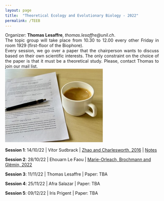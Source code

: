 ```yaml
---
layout: page
title:  "Theoretical Ecology and Evolutionary Biology - 2022"
permalink: /TEEB
---
```


<div class="jumbotron jumbotron-fluid mb-3 pl-0 pt-0 pb-0 bg-white position-relative">
    <div class="h-100 tofront">
        <div class="row justify-content-between">
            <div class="col-md-6 pr-0 pr-md-4 pt-4 pb-4 align-self-center">
                <div class="page-content" style="text-align:justify">
                    Organizer: <b>Thomas Lesaffre</b>, <i>thomas.lesaffre@unil.ch</i>. 
                </div>
                <div class="page-content" style="text-align:justify">
                    The topic group will take place from 10.30 to 12.00 every other Friday 
                    in room 1929 (first-floor of the Biophore). 
                </div>
                <div class="page-content" style="text-align:justify">
                    Every session, we go over a paper that the chairperson wants to discuss based on their own scientific interests.  The only constraint on the choice of the paper is that it must be a theoretical study.  Please, contact Thomas to join our mail list. 
                </div>
            </div>
            <div class="col-md-6 pr-0 align-self-center">
                <img class="rounded" src="/assets/images/topic-group-picture.jpeg" alt="Topic group">
            </div>
        </div>
    </div>
</div>


**Session 1**: 14/10/22 \| Vítor Sudbrack  \| [Zhao and Charlesworth, 2016](/docs/teeb1-2022.pdf) \| [Notes](/docs/teeb1-notes-2022.pdf) 

**Session 2**: 28/10/22 \| Ehouarn Le Faou \| [Marie-Orleach, Brochmann and Glémin, 2022](/docs/teeb2-2022.pdf) 

**Session 3**: 11/11/22 \| Thomas Lesaffre \|  Paper: TBA 

**Session 4**: 25/11/22 \| Afra Salazar \|  Paper: TBA 

**Session 5**: 09/12/22 \| Iris Prigent \|  Paper: TBA




